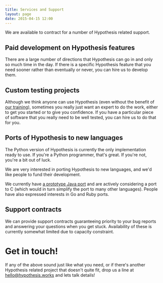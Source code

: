 ```yaml
---
title: Services and Support
layout: page
date: 2015-04-15 12:00
---
```


We are available to contract for a number of Hypothesis related support. 

## Paid development on Hypothesis features

There are a large number of directions that Hypothesis can go in and only so much time in the day. If there
is a specific Hypothesis feature that you need sooner rather than eventually or never, you can hire us to
develop them.

## Custom testing projects

Although we think anyone can use Hypothesis (even without the benefit of [our training](/training/)), sometimes
you really just want an expert to do the work, either to get you started or to give you confidence. If you have
a particular piece of software that you really need to be well tested, you can hire us to do that for you.

## Ports of Hypothesis to new languages

The Python version of Hypothesis is currently the only implementation ready to use. If you're a Python
programmer, that's great. If you're not, you're a bit out of luck.

We are very interested in porting Hypothesis to new languages, and we'd like people to fund their development.

We currently have [a prototype Java port](https://github.com/DRMacIver/hypothesis4j) and are actively considering
a port to C (which would in turn simplify the port to many other languages). People have also expressed
interests in Go and Ruby ports.

## Support contracts

We can provide support contracts guaranteeing priority to your bug reports and answering your questions when
you get stuck. Availability of these is currently somewhat limited due to capacity constraint.

# Get in touch!

If any of the above sound just like what you need, or if there's another Hypothesis related project that doesn't
quite fit, drop us a line at [hello@hypothesis.works](mailto:hello@hypothesis.works) and lets talk
details!
